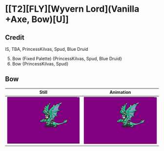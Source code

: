 # [\[T2\]\[FLY\]\[Wyvern Lord\]\(Vanilla +Axe, Bow\)\[U\]]

## Credit

IS, TBA, PrincessKilvas, Spud, Blue Druid

5. Bow (Fixed Palette) {PrincessKilvas, Spud, Blue Druid}
5. Bow {PrincessKilvas, Spud}
	
## Bow

| Still | Animation |
| :---: | :-------: |
| ![Bow still](./Bow_000.png) | ![Bow animation](./Bow.gif) |
